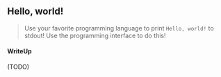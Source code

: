 ## Hello, world!

> Use your favorite programming language to print `Hello, world!` to stdout! Use the programming interface to do this!

#### WriteUp

(TODO)